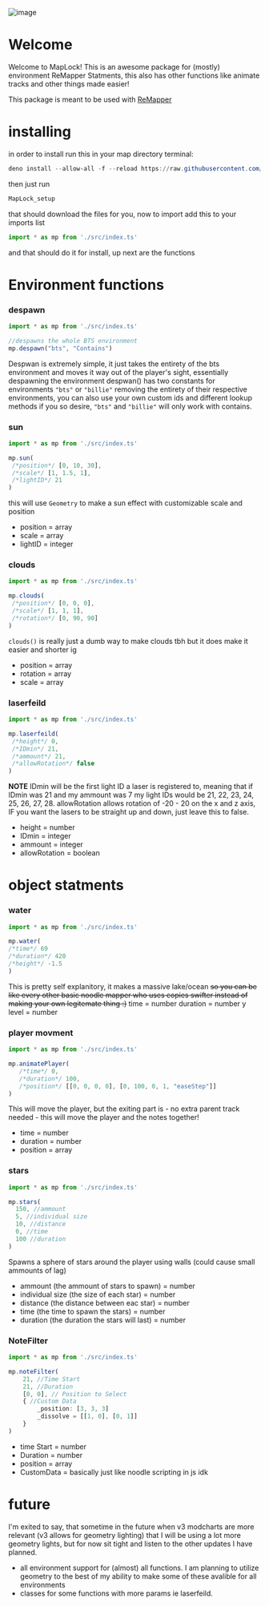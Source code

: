 ![image](https://user-images.githubusercontent.com/111317032/196288977-46432d19-d0e6-4e7b-9f28-09ebe29dc3f9.png)

# Welcome
Welcome to MapLock!  This is an awesome package for (mostly) environment ReMapper Statments, this also has other functions like animate tracks and other things made easier!  

This package is meant to be used with [ReMapper](https://github.com/Swifter1243/ReMapper)

# installing
 in order to install run this in your map directory terminal:
```powershell
deno install --allow-all -f --reload https://raw.githubusercontent.com/Splashcard04/MapLock/main/setup/MapLock_setup.ts
```
then just run 
```powershell
MapLock_setup
```
that should download the files for you, now to import add this to your imports list
```ts
import * as mp from './src/index.ts'
```
and that should do it for install, up next are the functions

# Environment functions
### despawn
```ts
import * as mp from './src/index.ts'

//despawns the whole BTS environment
mp.despawn("bts", "Contains")
```
Despwan is extremely simple, it just takes the entirety of the bts environment and moves it way out of the player's sight, essentially despawning the environment
despwan() has two constants for environments `"bts"` or `"billie"` removing the entirety of their respective environments, you can also use your own custom ids and different lookup methods if you so desire, `"bts"` and `"billie"` will only work with contains.

### sun

```ts
import * as mp from './src/index.ts'

mp.sun(
 /*position*/ [0, 10, 30],
 /*scale*/ [1, 1.5, 1],
 /*lightID*/ 21
)
```
this will use `Geometry` to make a sun effect with customizable scale and position
* position = array
* scale = array
* lightID = integer

### clouds
```ts
import * as mp from './src/index.ts'

mp.clouds(
 /*position*/ [0, 0, 0],
 /*scale*/ [1, 1, 1],
 /*rotation*/ [0, 90, 90]
)
```
`clouds()` is really just a dumb way to make clouds tbh but it does make it easier and shorter ig
* position = array
* rotation = array
* scale = array

### laserfeild
```ts
import * as mp from './src/index.ts'

mp.laserfeild(
 /*height*/ 0,
 /*IDmin*/ 21,
 /*ammount*/ 21,
 /*allowRotation*/ false
)
```

__NOTE__ IDmin will be the first light ID a laser is registered to, meaning that if IDmin was 21 and my ammount was 7 my light IDs would be 21, 22, 23, 24, 25, 26, 27, 28.
allowRotation allows rotation of -20 - 20 on the x and z axis, IF you want the lasers to be straight up and down, just leave this to false.

* height = number
* IDmin = integer
* ammount = integer
* allowRotation = boolean

# object statments
### water
```ts
import * as mp from './src/index.ts'

mp.water(
/*time*/ 69
/*duration*/ 420
/*height*/ -1.5
)
```

This is pretty self explanitory, it makes a massive lake/ocean ~~so you can be like every other basic noodle mapper who uses copies swifter instead of making your own legitemate thing :)~~
time = number
duration = number
y level = number

### player movment
```ts
import * as mp from './src/index.ts'

mp.animatePlayer(
   /*time*/ 0,
   /*duration*/ 100,
   /*position*/ [[0, 0, 0, 0], [0, 100, 0, 1, "easeStep"]]
)
```
This will move the player, but the exiting part is - no extra parent track needed - this will move the player and the notes together!
* time = number
* duration = number
* position = array

### stars

```ts
import * as mp from './src/index.ts'

mp.stars(
  150, //ammount
  5, //individual size
  10, //distance
  0, //time
  100 //duration
)
```

Spawns a sphere of stars around the player using walls (could cause small ammounts of lag)

* ammount (the ammount of stars to spawn) = number
* individual size (the size of each star) = number
* distance (the distance between eac star) = number
* time (the time to spawn the stars) = number
* duration (the duration the stars will last) = number

### NoteFilter
```ts
import * as mp from './src/index.ts'

mp.noteFilter(
    21, //Time Start
    21, //Duration
    [0, 0], // Position to Select
    { //Custom Data
        _position: [3, 3, 3]
        _dissolve = [[1, 0], [0, 1]]
    }
)
```

* time Start = number
* Duration = number
* position  = array
* CustomData = basically just like noodle scripting in js idk

# future

I'm exited to say, that sometime in the future when v3 modcharts are more relevant (v3 allows for geometry lighting)  that I will be using a lot more geometry lights, but for now sit tight and listen to the other updates I have planned.  

* all environment support for (almost) all functions.  I am planning to utilize geometry to the best of my ability to make some of these avalible for all environments
* classes for some functions with more params ie laserfeild. 

